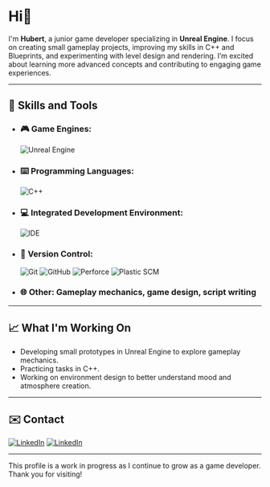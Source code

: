 # Hi👋

I'm **Hubert**, a junior game developer specializing in **Unreal Engine**. I focus on creating small gameplay projects, improving my skills in C++ and Blueprints, and experimenting with level design and rendering. I’m excited about learning more advanced concepts and contributing to engaging game experiences.

---

## 🎯 Skills and Tools
- ### 🎮 Game Engines:
    
  ![Unreal Engine](https://skillicons.dev/icons?i=unreal,godot,unity)

- ### ⌨️ Programming Languages:

  ![C++](https://skillicons.dev/icons?i=cpp,cs)
  
- ### 💻 Integrated Development Environment:

  ![IDE](https://skillicons.dev/icons?i=rider,visualstudio,vscode)
  
- ### 🧷 Version Control:
  
  ![Git](https://img.shields.io/badge/Git-F05032?style=for-the-badge&logo=git&logoColor=white) ![GitHub](https://img.shields.io/badge/GitHub-181717?style=for-the-badge&logo=github&logoColor=white) ![Perforce](https://img.shields.io/badge/Perforce-404545?style=for-the-badge&logo=perforce&logoColor=white) ![Plastic SCM](https://img.shields.io/badge/Plastic%20SCM-5C4EE5?style=for-the-badge&logo=apachesubversion&logoColor=white)
  
- ### 🌐 Other: Gameplay mechanics, game design, script writing

---

## 📈 What I'm Working On
- Developing small prototypes in Unreal Engine to explore gameplay mechanics.  
- Practicing tasks in C++.  
- Working on environment design to better understand mood and atmosphere creation.

---

## ✉️ Contact  
[![LinkedIn](https://skillicons.dev/icons?i=linkedin)](https://linkedin.com/in/hubert-staniszewski-303829301)
[![LinkedIn](https://skillicons.dev/icons?i=gmail)](mailto:staniszewskihubert31@gmail.com)

---

This profile is a work in progress as I continue to grow as a game developer. Thank you for visiting!
  

<!--
**F0X1M/F0X1M** is a ✨ _special_ ✨ repository because its `README.md` (this file) appears on your GitHub profile.

Here are some ideas to get you started:

- 🔭 I’m currently working on ...
- 🌱 I’m currently learning ...
- 👯 I’m looking to collaborate on ...
- 🤔 I’m looking for help with ...
- 💬 Ask me about ...
- 📫 How to reach me: ...
- 😄 Pronouns: ...
- ⚡ Fun fact: ...
-->
